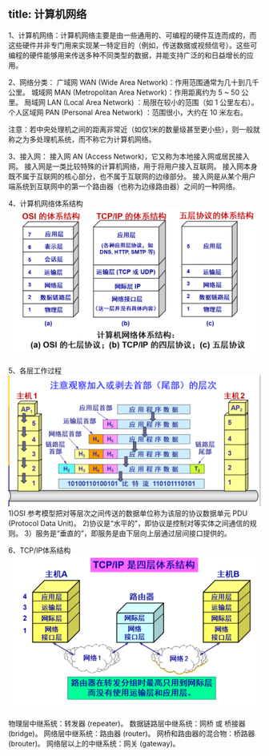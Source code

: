 title: 计算机网络
---

1、计算机网络：计算机网络主要是由一些通用的、可编程的硬件互连而成的，而这些硬件并非专门用来实现某一特定目的（例如，传送数据或视频信号）。这些可编程的硬件能够用来传送多种不同类型的数据，并能支持广泛的和日益增长的应用。

2、网络分类：
广域网 WAN (Wide Area Network)：作用范围通常为几十到几千公里。
城域网 MAN (Metropolitan Area Network)：作用距离约为  5 ~ 50 公里。
局域网 LAN (Local Area Network) ：局限在较小的范围（如 1 公里左右）。
个人区域网 PAN (Personal Area Network) ：范围很小，大约在 10 米左右。

注意：若中央处理机之间的距离非常近（如仅1米的数量级甚至更小些），则一般就称之为多处理机系统，而不称它为计算机网络。 

3、接入网：
接入网 AN (Access Network)，它又称为本地接入网或居民接入网。
接入网是一类比较特殊的计算机网络，用于将用户接入互联网。
接入网本身既不属于互联网的核心部分，也不属于互联网的边缘部分。
接入网是从某个用户端系统到互联网中的第一个路由器（也称为边缘路由器）之间的一种网络。

4、计算机网络体系结构
![Image text](https://github.com/Tingzi123/blog/blob/master/_posts/picture/net0txjg.png?raw=true)

5、各层工作过程
![Image text](https://github.com/Tingzi123/blog/blob/master/_posts/picture/net0xyfw.png?raw=true)
1)OSI 参考模型把对等层次之间传送的数据单位称为该层的协议数据单元 PDU (Protocol Data Unit)。
2)协议是“水平的”，即协议是控制对等实体之间通信的规则。
3）服务是“垂直的”，即服务是由下层向上层通过层间接口提供的。

6、TCP/IP体系结构
![Image text](https://github.com/Tingzi123/blog/blob/master/_posts/picture/net0tcpip.png?raw=true)

物理层中继系统：转发器 (repeater)。
数据链路层中继系统：网桥 或 桥接器 (bridge)。
网络层中继系统：路由器 (router)。
网桥和路由器的混合物：桥路器 (brouter)。
网络层以上的中继系统：网关 (gateway)。